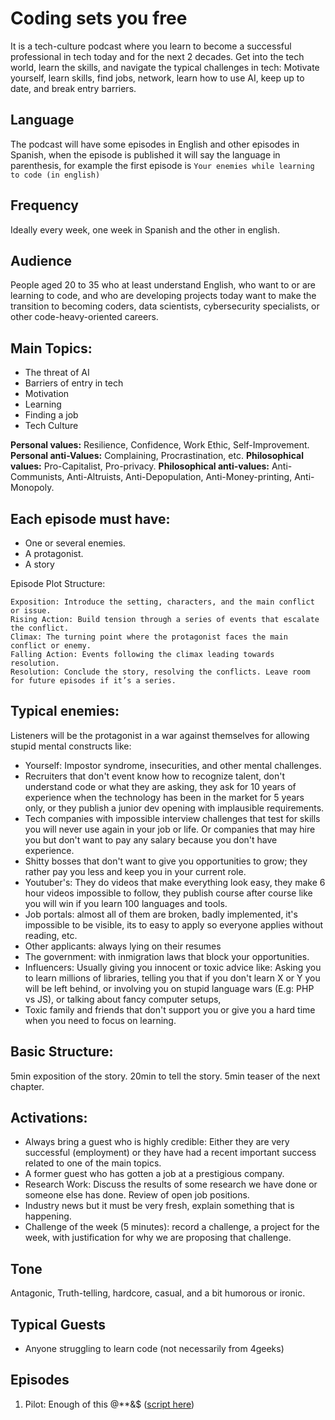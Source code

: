 # Coding sets you free

It is a tech-culture podcast where you learn to become a successful professional in tech today and for the next 2 decades.
Get into the tech world, learn the skills, and navigate the typical challenges in tech: Motivate yourself, learn skills, find jobs, network, learn how to use AI, keep up to date, and break entry barriers.

## Language

The podcast will have some episodes in English and other episodes in Spanish, when the episode is published it will say the language in parenthesis, for example the first episode is `Your enemies while learning to code (in english)`

## Frequency

Ideally every week, one week in Spanish and the other in english.

## Audience

People aged 20 to 35 who at least understand English, who want to or are learning to code, and who are developing projects today want to make the transition to becoming coders, data scientists, cybersecurity specialists, or other code-heavy-oriented careers.

## Main Topics:

- The threat of AI
- Barriers of entry in tech
- Motivation
- Learning
- Finding a job
- Tech Culture

**Personal values:** Resilience, Confidence, Work Ethic, Self-Improvement.
**Personal anti-Values:** Complaining, Procrastination, etc.
**Philosophical values:** Pro-Capitalist, Pro-privacy.
**Philosophical anti-values:** Anti-Communists, Anti-Altruists, Anti-Depopulation, Anti-Money-printing, Anti-Monopoly.


## Each episode must have:

- One or several enemies.
- A protagonist.
- A story

Episode Plot Structure:

```
Exposition: Introduce the setting, characters, and the main conflict or issue.
Rising Action: Build tension through a series of events that escalate the conflict.
Climax: The turning point where the protagonist faces the main conflict or enemy.
Falling Action: Events following the climax leading towards resolution.
Resolution: Conclude the story, resolving the conflicts. Leave room for future episodes if it’s a series.
```

## Typical enemies:

Listeners will be the protagonist in a war against themselves for allowing stupid mental constructs like:
- Yourself: Impostor syndrome, insecurities, and other mental challenges.
- Recruiters that don't event know how to recognize talent, don't understand code or what they are asking, they ask for 10 years of experience when the technology has been in the market for 5 years only, or they publish a junior dev opening with implausible requirements.
- Tech companies with impossible interview challenges that test for skills you will never use again in your job or life. Or companies that may hire you but don't want to pay any salary because you don't have experience.
- Shitty bosses that don't want to give you opportunities to grow; they rather pay you less and keep you in your current role.
- Youtuber's: They  do videos that make everything look easy, they make 6 hour videos impossible to follow, they publish course after course like you will win if you learn 100 languages and tools.
- Job portals: almost all of them are broken, badly implemented, it's impossible to be visible, its to easy to apply so everyone applies without reading, etc.
- Other applicants: always lying on their resumes
- The government: with inmigration laws that block your opportunities.
- Influencers: Usually giving you innocent or toxic advice like: Asking you to learn millions of libraries, telling you that if you don't learn X or Y you will be left behind, or involving you on stupid language wars (E.g: PHP vs JS), or talking about fancy computer setups, 
- Toxic family and friends that don't support you or give you a hard time when you need to focus on learning.

## Basic Structure:

5min exposition of the story.
20min to tell the story.
5min teaser of the next chapter.

## Activations:

- Always bring a guest who is highly credible: Either they are very successful (employment) or they have had a recent important success related to one of the main topics.
- A former guest who has gotten a job at a prestigious company.
- Research Work: Discuss the results of some research we have done or someone else has done. Review of open job positions.
- Industry news but it must be very fresh, explain something that is happening.
- Challenge of the week (5 minutes): record a challenge, a project for the week, with justification for why we are proposing that challenge.

## Tone

Antagonic, Truth-telling, hardcore, casual, and a bit humorous or ironic.

## Typical Guests

- Anyone struggling to learn code (not necessarily from 4geeks)

## Episodes

1. Pilot: Enough of this @**&$ ([script here](https://docs.google.com/document/d/1jTXXEeTqhXVWrbs5TzXDVyKDYsgTcv9BB028z1Aal18/edit))
